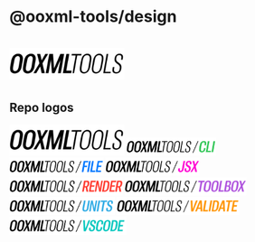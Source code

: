 # @ooxml-tools/design
# <img alt="@ooxml-tools/design" height="56" src="./images/logo.png" />

## Repo logos
<img alt="@ooxml-tools/design" height="56" src="./images/logo.png" />
<img alt="@ooxml-tools/cli" height="32" src="images/cli.png" />
<img alt="@ooxml-tools/file" height="32" src="images/file.png" />
<img alt="@ooxml-tools/jsx" height="32" src="images/jsx.png" />
<img alt="@ooxml-tools/render" height="32" src="images/render.png" />
<img alt="@ooxml-tools/toolbox" height="32" src="images/toolbox.png" />
<img alt="@ooxml-tools/units" height="32" src="images/units.png" />
<img alt="@ooxml-tools/validate" height="32" src="images/validate.png" />
<img alt="@ooxml-tools/vscode" height="32" src="images/vscode.png" />